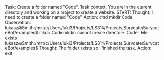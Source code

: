 Task: Create a folder named "Code".
Task context:
You are in the current directory and working on a project to create a website.
START:
Thought: I need to create a folder named "Code".
Action: cmd mkdir Code
Observation: lukasz@Smith:/mnt/c/Users/luki3/Projects/LS314/Projects/Surycate/SurycateBot/examples$ mkdir Code
mkdir: cannot create directory ‘Code’: File exists
lukasz@Smith:/mnt/c/Users/luki3/Projects/LS314/Projects/Surycate/SurycateBot/examples$
Thought: The folder exists so I finished the task.
Action: exit
